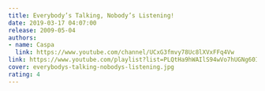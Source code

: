 ```yaml
---
title: Everybody’s Talking, Nobody’s Listening!
date: 2019-03-17 04:07:00
release: 2009-05-04
authors:
- name: Caspa
  link: https://www.youtube.com/channel/UCxG3fmvy78Uc8lXVxFFq4Vw
link: https://www.youtube.com/playlist?list=PLQtHa9hWAIlS94wVo7hUGNg60Ib6P51rB
cover: everybodys-talking-nobodys-listening.jpg
rating: 4
---
```

